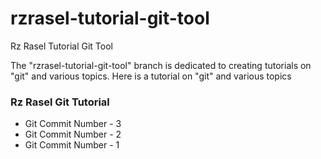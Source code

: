 # rzrasel-tutorial-git-tool
Rz Rasel Tutorial Git Tool

The "rzrasel-tutorial-git-tool" branch is dedicated to creating tutorials on "git" and various topics. Here is a tutorial on "git" and various topics

### Rz Rasel Git Tutorial
- Git Commit Number - 3
- Git Commit Number - 2
- Git Commit Number - 1